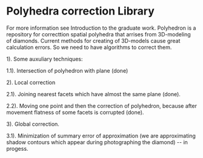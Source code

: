 Polyhedra correction Library
============================

For more information see Introduction to the graduate work.
Polyhedron is a repository for correcttion spatial polyhedra 
that arrises from 3D-modeling of diamonds. Current methods 
for creating of 3D-models cause great calculation errors. 
So we need to have algorithms to correct them.

1). Some auxuliary techniques:

1.1). Intersection of polyhedron with plane (done)

2). Local correction

2.1). Joining nearest facets which have almost the same 
plane (done).

2.2). Moving one point and then the correction of polyhedron, 
because after movement flatness of some facets is corrupted 
(done).

3). Global correction.

3.1). Minimization of summary error of approximation (we are 
approximating shadow contours which appear during photographing 
the diamond) -- in progess.
